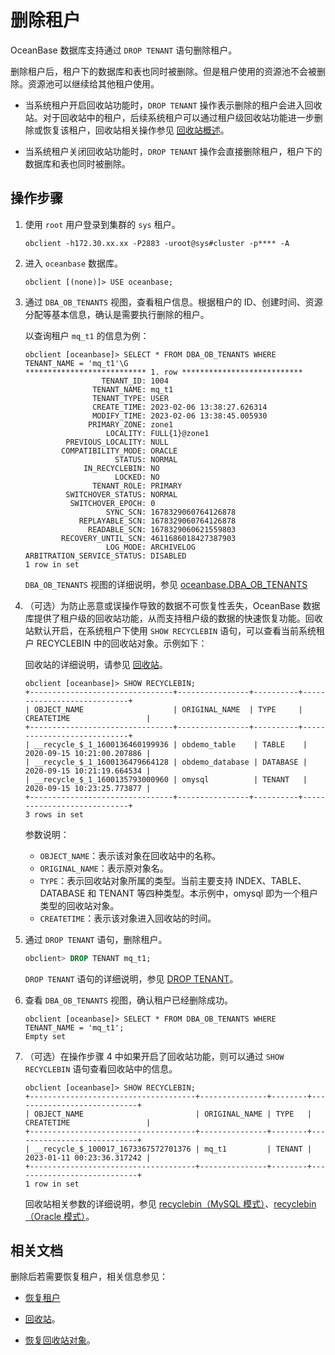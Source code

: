 # 删除租户

OceanBase 数据库支持通过 `DROP TENANT` 语句删除租户。

删除租户后，租户下的数据库和表也同时被删除。但是租户使用的资源池不会被删除。资源池可以继续给其他租户使用。

* 当系统租户开启回收站功能时，`DROP TENANT` 操作表示删除的租户会进入回收站。对于回收站中的租户，后续系统租户可以通过租户级回收站功能进一步删除或恢复该租户，回收站相关操作参见 [回收站概述](../../4.high-availability/3.recyclebin-management/1.recyclebin-overview.md)。

* 当系统租户关闭回收站功能时，`DROP TENANT` 操作会直接删除租户，租户下的数据库和表也同时被删除。

## 操作步骤

1. 使用 `root` 用户登录到集群的 `sys` 租户。

    ```shell
    obclient -h172.30.xx.xx -P2883 -uroot@sys#cluster -p**** -A
    ```

2. 进入 `oceanbase` 数据库。

    ```shell
    obclient [(none)]> USE oceanbase;
    ```

3. 通过 `DBA_OB_TENANTS` 视图，查看租户信息。根据租户的 ID、创建时间、资源分配等基本信息，确认是需要执行删除的租户。

   以查询租户 `mq_t1` 的信息为例：

    ```shell
    obclient [oceanbase]> SELECT * FROM DBA_OB_TENANTS WHERE TENANT_NAME = 'mq_t1'\G
    *************************** 1. row ***************************
                     TENANT_ID: 1004
                   TENANT_NAME: mq_t1
                   TENANT_TYPE: USER
                   CREATE_TIME: 2023-02-06 13:38:27.626314
                   MODIFY_TIME: 2023-02-06 13:38:45.005930
                  PRIMARY_ZONE: zone1
                      LOCALITY: FULL{1}@zone1
             PREVIOUS_LOCALITY: NULL
            COMPATIBILITY_MODE: ORACLE
                        STATUS: NORMAL
                 IN_RECYCLEBIN: NO
                        LOCKED: NO
                   TENANT_ROLE: PRIMARY
             SWITCHOVER_STATUS: NORMAL
              SWITCHOVER_EPOCH: 0
                      SYNC_SCN: 1678329060764126878
                REPLAYABLE_SCN: 1678329060764126878
                  READABLE_SCN: 1678329060621559803
            RECOVERY_UNTIL_SCN: 4611686018427387903
                      LOG_MODE: ARCHIVELOG
    ARBITRATION_SERVICE_STATUS: DISABLED
    1 row in set
    ```

    `DBA_OB_TENANTS` 视图的详细说明，参见 [oceanbase.DBA_OB_TENANTS](../../../7.reference/5.system-reference/4.system-view-of-mysql-mode/2.dictionary-view-of-mysql-mode/58.oceanbase-dba_ob_tenants-of-mysql-mode.md)

4. （可选）为防止恶意或误操作导致的数据不可恢复性丢失，OceanBase 数据库提供了租户级的回收站功能，从而支持租户级的数据的快速恢复功能。回收站默认开启，在系统租户下使用 `SHOW RECYCLEBIN` 语句，可以查看当前系统租户 RECYCLEBIN 中的回收站对象。示例如下：

    回收站的详细说明，请参见 [回收站](../../4.high-availability/3.recyclebin-management/1.recyclebin-overview.md)。

    ```shell
    obclient [oceanbase]> SHOW RECYCLEBIN;
    +--------------------------------+----------------+----------+----------------------------+
    | OBJECT_NAME                    | ORIGINAL_NAME  | TYPE     | CREATETIME                 |
    +--------------------------------+----------------+----------+----------------------------+
    | __recycle_$_1_1600136460199936 | obdemo_table    | TABLE    | 2020-09-15 10:21:00.207886 |
    | __recycle_$_1_1600136479664128 | obdemo_database | DATABASE | 2020-09-15 10:21:19.664534 |
    | __recycle_$_1_1600135793000960 | omysql          | TENANT   | 2020-09-15 10:23:25.773877 |
    +--------------------------------+----------------+----------+----------------------------+
    3 rows in set
    ```

    参数说明：

    * `OBJECT_NAME`：表示该对象在回收站中的名称。
    * `ORIGINAL_NAME`：表示原对象名。
    * `TYPE`：表示回收站对象所属的类型。当前主要支持 INDEX、TABLE、DATABASE 和 TENANT 等四种类型。本示例中，omysql 即为一个租户类型的回收站对象。
    * `CREATETIME`：表示该对象进入回收站的时间。

5. 通过 `DROP TENANT` 语句，删除租户。

    ```sql
    obclient> DROP TENANT mq_t1;
    ```

    `DROP TENANT` 语句的详细说明，参见 [DROP TENANT](../../../7.reference/4.development-reference/1.sql-syntax/1.system-tenants/11.drop-tenant.md)。

6. 查看 `DBA_OB_TENANTS` 视图，确认租户已经删除成功。

    ```shell
    obclient [oceanbase]> SELECT * FROM DBA_OB_TENANTS WHERE TENANT_NAME = 'mq_t1';
    Empty set
    ```

7. （可选）在操作步骤 4 中如果开启了回收站功能，则可以通过 `SHOW RECYCLEBIN` 语句查看回收站中的信息。

    ```shell
    obclient [oceanbase]> SHOW RECYCLEBIN;
    +-------------------------------------+---------------+--------+----------------------------+
    | OBJECT_NAME                         | ORIGINAL_NAME | TYPE   | CREATETIME                 |
    +-------------------------------------+---------------+--------+----------------------------+
    | __recycle_$_100017_1673367572701376 | mq_t1         | TENANT | 2023-01-11 00:23:36.317242 |
    +-------------------------------------+---------------+--------+----------------------------+
    1 row in set
    ```

    回收站相关参数的详细说明，参见 [recyclebin（MySQL 模式）](../../../7.reference/5.system-reference/2.system-variable-of-mysql-mode/113.recyclebin-of-mysql-mode.md)、[recyclebin（Oracle 模式）](../../../7.reference/5.system-reference/3.system-variable-of-oracle-mode/112.recyclebin-of-oracle-mode.md)。

## 相关文档

删除后若需要恢复租户，相关信息参见：

* [恢复租户](13.restore-tenant.md)

* [回收站](../../4.high-availability/3.recyclebin-management/1.recyclebin-overview.md)。

* [恢复回收站对象](../../4.high-availability/3.recyclebin-management/4.restore-the-recyclebin-objects.md)。